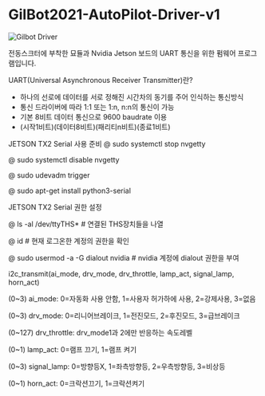 # GilBot2021-AutoPilot-Driver-v1

![Gilbot Driver](https://user-images.githubusercontent.com/13266481/138188402-4b2a33d4-84f6-406c-8f56-cd2692e12103.PNG)

전동스크터에 부착한 묘듈과 Nvidia Jetson 보드의 UART 통신을 위한 펌웨어 프로그램입니다.


UART(Universal Asynchronous Receiver Transmitter)란?

- 하나의 선로에 데이터를 서로 정해진 시간차의 동기를 주어 인식하는 통신방식
- 통신 드라이버에 따라 1:1 또는 1:n, n:n의 통신이 가능
- 기본 8비트 데이터 통신으로 9600 baudrate 이용
- (시작1비트)(데이터8비트)(패리티n비트)(종료1비트)



JETSON TX2 Serial 사용 준비
@ sudo systemctl stop nvgetty

@ sudo systemctl disable nvgetty

@ sudo udevadm trigger

@ sudo apt-get install python3-serial

JETSON TX2 Serial 권한 설정

@ ls -al /dev/ttyTHS* # 연결된 THS장치들을 나열

@ id # 현재 로그온한 계정의 권한을 확인

@ sudo usermod -a -G dialout nvidia # nvidia 계정에 dialout 권한을 부여






i2c_transmit(ai_mode, drv_mode, drv_throttle, lamp_act, signal_lamp, horn_act)

(0~3)	ai_mode: 0=자동화 사용 안함, 1=사용자 허가하에 사용, 2=강제사용, 3=없음

(0~3)	drv_mode: 0=리니어브레이크, 1=전진모드, 2=후진모드, 3=급브레이크

(0~127)	drv_throttle: drv_mode1과 2에만 반응하는 속도레벨

(0~1)	lamp_act: 0=램프 끄기, 1=램프 켜기

(0~3)	signal_lamp: 0=방향등X, 1=좌측방향등, 2=우측방향등, 3=비상등

(0~1)	horn_act: 0=크락션끄기, 1=크락션켜기
